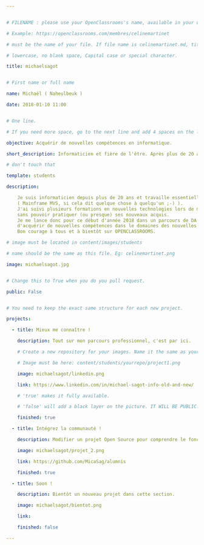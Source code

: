 ```yaml
---


# FILENAME : please use your OpenClassrooms's name, available in your url.

# Example: https://openclassrooms.com/membres/celinemartinet

# must be the name of your file. If file name is celinemartinet.md, title is celinemartinet.

# lowercase, no blank space, Capital case or special character.

title: michaelsagot


# First name or full name

name: Michaël ( Naheulbeuk )

date: 2018-01-10 11:00


# One line.

# If you need more space, go to the next line and add 4 spaces on the left, as in 'description'.

objective: Acquérir de nouvelles compétences en informatique.

short_description: Informaticien et fière de l'être. Après plus de 20 ans, j'ai toujours soif de nouvelles connaissances.

# don't touch that

template: students

description:

    Je suis informaticien depuis plus de 20 ans et travaille essentiellement sur d'anciennes technologies 
    ( Mainframe MVS, si cela dit quelque chose à quelqu'un ;-) ).
    J'ai suivi plusieurs formations en nouvelles technologies lors de mes 20 années (Java, J2ee, Web, etc...), 
    sans pouvoir pratiquer (ou presque) ses nouveaux acquis. 
    Je me lance donc pour ce début d'année 2018 dans un parcours de DA Android qui devrait me permettre 
    d'acquérir de nouvelles compétences dans le domaines des nouvelles technologies. 
    Bon courage à tous et à bientôt sur OPENCLASSROOMS.

# image must be located in content/images/students

# name should be the same as this file. Eg: celinemartinet.png

image: michaelsagot.jpg


# Change this to True when you do you pull request.

public: False


# You need to keep the exact same structure for each new project.

projects:

  - title: Mieux me connaître !

    description: Tout sur mon parcours professionnel, c'est par ici.

    # Create a new repository for your images. Name it the same as your nickname and profile picture.

    # Image must be here: content/students/yourrepo/project1.png

    image: michaelsagot/linkedin.png

    link: https://www.linkedin.com/in/michael-sagot-info-old-and-new/

    # 'true' makes it fully available.

    # 'false' will add a black layer on the picture. IT WILL BE PUBLIC!

    finished: true

  - title: Intégrez la communauté !

    description: Modifier un projet Open Source pour comprendre le fonctionnement de Git, de Github et des pull requests. 

    image: michaelsagot/projet_2.png

    link: https://github.com/MicaSag/alumnis

    finished: true

  - title: Soon !

    description: Bientôt un nouveau projet dans cette section.

    image: michaelsagot/bientot.png

    link: 

    finished: false

---
```


